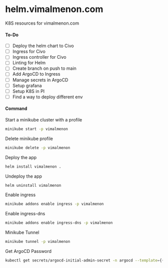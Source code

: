 # helm.vimalmenon.com
K8S resources for vimalmenon.com


#### To-Do
- [ ] Deploy the helm chart to Civo
- [ ] Ingress for Civo
- [ ] Ingress controller for Civo
- [ ] Linting for Helm
- [ ] Create branch on push to main
- [ ] Add ArgoCD to Ingress
- [ ] Manage secrets in ArgoCD
- [ ] Setup grafana
- [ ] Setup K8S in PI
- [ ] Find a way to deploy different env

#### Command
Start a minikube cluster with a profile
```sh
minikube start -p vimalmenon
```
Delete minikube profile
```sh
minikube delete -p vimalmenon
```
Deploy the app
```sh
helm install vimalmenon .
```
Undeploy the app
```sh
helm uninstall vimalmenon
```
Enable ingress
```sh
minikube addons enable ingress -p vimalmenon
```
Enable ingress-dns
```sh
minikube addons enable ingress-dns -p vimalmenon
```
Minikube Tunnel
```sh
minikube tunnel -p vimalmenon
```
Get ArgoCD Password
```sh
kubectl get secrets/argocd-initial-admin-secret -n argocd --template={{.data.password}}| base64 -d | pbcopy
```
